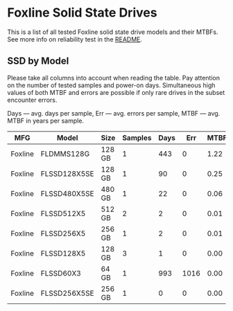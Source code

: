 Foxline Solid State Drives
==========================

This is a list of all tested Foxline solid state drive models and their MTBFs. See
more info on reliability test in the [README](https://github.com/linuxhw/SMART).

SSD by Model
------------

Please take all columns into account when reading the table. Pay attention on the
number of tested samples and power-on days. Simultaneous high values of both MTBF
and errors are possible if only rare drives in the subset encounter errors.

Days — avg. days per sample,
Err  — avg. errors per sample,
MTBF — avg. MTBF in years per sample.

| MFG       | Model              | Size   | Samples | Days  | Err   | MTBF   |
|-----------|--------------------|--------|---------|-------|-------|--------|
| Foxline   | FLDMMS128G         | 128 GB | 1       | 443   | 0     | 1.22   |
| Foxline   | FLSSD128X5SE       | 128 GB | 1       | 90    | 0     | 0.25   |
| Foxline   | FLSSD480X5SE       | 480 GB | 1       | 22    | 0     | 0.06   |
| Foxline   | FLSSD512X5         | 512 GB | 2       | 2     | 0     | 0.01   |
| Foxline   | FLSSD256X5         | 256 GB | 1       | 2     | 0     | 0.01   |
| Foxline   | FLSSD128X5         | 128 GB | 3       | 1     | 0     | 0.00   |
| Foxline   | FLSSD60X3          | 64 GB  | 1       | 993   | 1016  | 0.00   |
| Foxline   | FLSSD256X5SE       | 256 GB | 1       | 0     | 0     | 0.00   |
